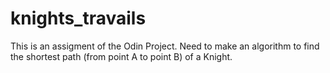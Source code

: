 # knights_travails
This is an assigment of the Odin Project.  Need to make an algorithm to find the shortest path (from point A to point B) of a Knight.
